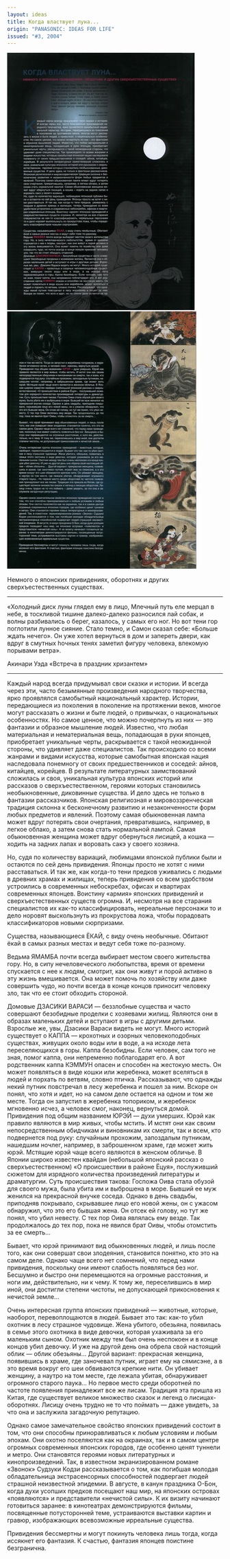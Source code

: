```yaml
---
layout: ideas
title: Когда властвует луна...
origin: "PANASONIC: IDEAS FOR LIFE"
issued: "#3, 2004"
---
```

![](/assets/img/papers/haiku/48.jpg)
![](/assets/img/papers/haiku/49.jpg)

Немного о японских привидениях, оборотнях и других сверхъестественных существах. 

---

«Холодный диск луны глядел ему в лицо, Млечный путь еле мерцал в небе, в тоскливой тишине далеко-далеко разносился лай собак, и волны разбивались о берег, казалось, у самых его ног. Но вот тени гор поглотили лунное сияние. Стало темно, и Самон сказал себe: «Больше ждать нечего». Он уже хотел вернуться в дом и запереть двери, как вдруг в смутных hочных тенях заметил фигуру человека, влекомую порывами ветра». 

Акинари Уэда «Встреча в праздник хризантем»
  
---

Каждый народ всегда придумывал свои сказки и истории. И всегда через эти, часто безымянные произведения народного творчества, ярко проявлялся самобытный национальный характер. Истории, передающиеся из поколения в поколение на протяжении веков, многое могут рассказать о жизни и быте людей, о привычках, о национальных особенностях. Но самое ценное, что можно почерпнуть из них — это фантазии и образное мышление людей. Известно, что любая материальная и нематериальная вещь, попадающая в руки японцев, приобретает уникальные черты, раскрывается с такой неожиданной стороны, что удивляет даже специалистов. Так происходило со всеми жанрами и видами искусства, которые самобытная японская нация наследовала понемногу от своих предшественников и соседей: айнов, китайцев, корейцев. В результате литературных заимствований сложилась и своя, уникальная культура японских историй или рассказов о сверхъестественном, героями которых становились необыкновенные, диковинные существа. И дело здесь не только в фантазии рассказчиков. Японская религиозная и мировоззренческая традиция склонна к бесконечному развитию и незаконченности форм любых предметов и явлений. Поэтому самая обыкновенная лампа может вдруг потерять свои очертания, превратившись, например, в легкое облако, а затем снова стать нормальной лампой. Самая обыкновенная женщина может вдруг обернуться лисицей, а кошка — ходить на задних лапах и воровать сакэ у своего хозяина. 

Но, судя по количеству вариаций, любимцами японской публики были и остаются по сей день привидения. Японцы просто не хотят с ними расставаться. И так же, как когда-то тени предков уживались с людьми в древних храмах и жилищах, теперь привидения со всем удобством устроились в современных небоскребах, офисах и квартирах современных японцев. Воистину «армия» японских привидений и сверхъестественных существ огромна. И, несмотря на все старания специалистов их как-то классифицировать, нереальные персонажи то и дело норовят выскользнуть из прокрустова ложа, чтобы порадовать классификаторов новыми сюрпризами. 

Существа, называющиеся ЁКАЙ, с виду очень необычные. Обитают ёкай в самых разных местах и ведут себя тоже по-разному. 

Ведьма ЯМАМБА почти всегда выбирает местом своего жительства гору. Но, в сипу нечеловеческого любопытства, время от времени спускается с нее к людям, смотрит, как они живут и порой активно в эту жизнь вмешивается. Она может помочь по хозяйству или даже совершить чудо, но почти всегда в конце концов приносит человеку зло, так что ее стоит обходить стороной. 

Домовые ДЗАСИКИ ВАРАСИ — беззлобные существа и часто совершают безобидные проделки с хозяевами жилищ. Являются они в образах маленьких детей и вступают в игры с другими детьми. Взрослые же, увы, Дзасики Вараси видеть не могут. Много историй существует о КАППА — крохотных и озорных человекоподобных существах, живущих около воды или в воде, а на исходе лета переселяющихся в горы. Каппа безобидны. Если человек, сам того не зная, помог каппа, они непременно поблагодарят его. А вот родственник каппа КЭММУН опасен и способен на жестокую месть. Он может появляться в виде кошки или жеребенка, может вселяться в людей и порхать по ветвям, словно птичка. Рассказывают, что однажды некий путник повстречал в лесу жеребенка и пошел за ним. Вскоре он понял, что хотя и идет, но на самом деле остается на одном и том же месте. Тогда он запустил в жеребенка топориком, и жеребенок мгновенно исчез, а человек смог, наконец, вернуться домой. Привидения под общим названием ЮРЭЙ — духи умерших. Юрэй как правило являются в мир живых, чтобы мстить. И мстят они как своим непосредственным обидчикам и виновникам их смерти, так и всем, кто подвернется под руку: случайным прохожим, запоздалым путникам, нашедшим ночлег, например, в заброшенном храме, где может жить юрэй. Мстящие юрэй чаще всего являются в женском обличье. В Японии широко известен квайдан (небольшой японский рассказ о сверхъестественном) «О происшествии в районе Ёцуя», послуживший сюжетом для изрядного количества произведений литературы и драматургии. Суть происшествия такова: Госпожа Оива стала обузой для своего мужа, была убита им и выброшена в море. Бывший ее муж женился на прекрасной внучке соседа. Однако в день свадьбы, приподняв покрывало, скрывавшее лицо его новой жены, он с ужасом обнаружил, что это его бывшая жена. Он отсек ей голову, но тут же понял, что убил невесту. С тех пор Оива являлась ему везде. Так продолжалось до тех пор, пока не явился брат Оивы, чтобы отомстить за ее смерть... 

Бывает, что юрэй принимают вид обыкновенных людей, и лишь после того, как они совершат свои злодеяния, становится понятно, кто это на самом деле. Однако чаще всего нет сомнений, что перед нами привидения, поскольку они имеют слабость появляться без ног. Бесшумно и быстро они перемещаются на огромные расстояния, и ноги им, действительно, ни к чему. К тому же, переселившись в мир иной, они достигли степени чистоты, не допускающей прикосновения к нечистой земле... 

Очень интересная группа японских привидений — животные, которые, наоборот, перевоплощаются в людей. Бывает это так: как-то убил охотник в лесу страшное чудовище. Жена убитого, обезьяна, появилась в семье этого охотника в виде девочки, которая ухаживала за его маленьким сыном. Охотник между тем был очень неспокоен и в конце концов убил девочку. И уже на другой день она обрела свой настоящий облик — облик обезьяны... Другой вариант: прекрасная женщина, появившись в храме, где заночевал путник, играет ему на сямисэне, а в это время вокруг его шеи обвиваются крепкие нити. Он убивает женщину, а наутро на том месте, где лежала убитая, обнаруживает огромного старого паука... Но первое место среди оборотней по частоте появления принадлежит все же лисам. Традиция эта пришла из Китая, где существует великое множество сказок и легенд о лисицах-оборотнях. Лисицу очень трудно не то что поймать — даже увидеть, за что она и заслужила загадочную репутацию. 

Однако самое замечательное свойство японских привидений состоит в том, что они способны приноравливаться к любым условиям и любым эпохам. Они охотно поселяются как на окраинах, так и в самом центре огромных современных японских городов, где особенно ценят туннели и метро. Они становятся героями новых литературных и кинопроизведений. Так, в известном экранизированном романе «Звонок» Судзуки Кодзи рассказывается о том, как погибшая молодая обладательница экстрасенсорных способностей подвергает людей страшной неизвестной эпидемии. В августе, в канун праздника О-Бон, когда духи усопших предков посещают наш мир, на японских островах «появляются» и представители «нечистой силы». К их визиту начинают готовиться заранее: в кинотеатрах демонстрируются фильмы, посвященные потусторонней теме, устраиваются выставки картин и гравюр, изображающих всевозможные ирреальные существа. 

Привидения бессмертны и могут покинуть человека лишь тогда, когда иссякнет его фантазия. К счастью, фантазия японцев поистине безгранична. 
